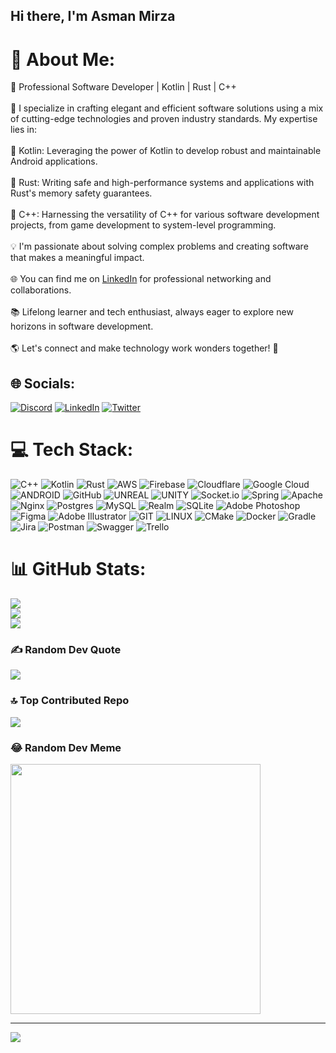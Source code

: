 ## Hi there, I'm Asman Mirza

# 💫 About Me:

🚀 Professional Software Developer | Kotlin | Rust | C++<br><br>🔧 I specialize in crafting elegant and efficient software solutions using a mix of cutting-edge technologies and proven industry standards. My expertise lies in:<br><br>🌟 Kotlin: Leveraging the power of Kotlin to develop robust and maintainable Android applications.<br><br>🦀 Rust: Writing safe and high-performance systems and applications with Rust's memory safety guarantees.<br><br>🔨 C++: Harnessing the versatility of C++ for various software development projects, from game development to system-level programming.<br><br>💡 I'm passionate about solving complex problems and creating software that makes a meaningful impact. <br><br>🌐 You can find me on [LinkedIn](https://www.linkedin.com/in/your-linkedin-profile) for professional networking and collaborations.<br><br>📚 Lifelong learner and tech enthusiast, always eager to explore new horizons in software development.<br><br>🌎 Let's connect and make technology work wonders together! 🚀<br>

## 🌐 Socials:

[![Discord](https://img.shields.io/badge/Discord-%237289DA.svg?logo=discord&logoColor=white)](https://discord.gg/d4rky337) [![LinkedIn](https://img.shields.io/badge/LinkedIn-%230077B5.svg?logo=linkedin&logoColor=white)](https://linkedin.com/in/asman-mirza-a60807190) [![Twitter](https://img.shields.io/badge/Twitter-%231DA1F2.svg?logo=Twitter&logoColor=white)](https://twitter.com/asman_mirza)

# 💻 Tech Stack:

![C++](https://img.shields.io/badge/c++-%2300599C.svg?style=for-the-badge&logo=c%2B%2B&logoColor=white) ![Kotlin](https://img.shields.io/badge/kotlin-%230095D5.svg?style=for-the-badge&logo=kotlin&logoColor=white) ![Rust](https://img.shields.io/badge/rust-%23000000.svg?style=for-the-badge&logo=rust&logoColor=white) ![AWS](https://img.shields.io/badge/AWS-%23FF9900.svg?style=for-the-badge&logo=amazon-aws&logoColor=white) ![Firebase](https://img.shields.io/badge/firebase-%23039BE5.svg?style=for-the-badge&logo=firebase) ![Cloudflare](https://img.shields.io/badge/Cloudflare-F38020?style=for-the-badge&logo=Cloudflare&logoColor=white) ![Google Cloud](https://img.shields.io/badge/Google%20Cloud-%234285F4.svg?style=for-the-badge&logo=google-cloud&logoColor=white) ![ANDROID](https://img.shields.io/badge/android-%2320232a.svg?style=for-the-badge&logo=android&logoColor=%a4c639) ![GitHub](https://img.shields.io/badge/GitHub-%23121011.svg?style=for-the-badge&logo=github&logoColor=white) ![UNREAL](https://img.shields.io/badge/unreal-%2320232a.svg?style=for-the-badge&logo=unreal-engine&logoColor=white) ![UNITY](https://img.shields.io/badge/Unity-%2320232a.svg?style=for-the-badge&logo=unity&logoColor=white) ![Socket.io](https://img.shields.io/badge/Socket.io-black?style=for-the-badge&logo=socket.io&badgeColor=010101) ![Spring](https://img.shields.io/badge/spring-%236DB33F.svg?style=for-the-badge&logo=spring&logoColor=white) ![Apache](https://img.shields.io/badge/apache-%23D42029.svg?style=for-the-badge&logo=apache&logoColor=white) ![Nginx](https://img.shields.io/badge/nginx-%23009639.svg?style=for-the-badge&logo=nginx&logoColor=white) ![Postgres](https://img.shields.io/badge/postgres-%23316192.svg?style=for-the-badge&logo=postgresql&logoColor=white) ![MySQL](https://img.shields.io/badge/mysql-%2300f.svg?style=for-the-badge&logo=mysql&logoColor=white) ![Realm](https://img.shields.io/badge/Realm-39477F?style=for-the-badge&logo=realm&logoColor=white) ![SQLite](https://img.shields.io/badge/sqlite-%2307405e.svg?style=for-the-badge&logo=sqlite&logoColor=white) ![Adobe Photoshop](https://img.shields.io/badge/adobephotoshop-%2331A8FF.svg?style=for-the-badge&logo=adobephotoshop&logoColor=white) ![Figma](https://img.shields.io/badge/figma-%23F24E1E.svg?style=for-the-badge&logo=figma&logoColor=white) ![Adobe Illustrator](https://img.shields.io/badge/adobeillustrator-%23FF9A00.svg?style=for-the-badge&logo=adobeillustrator&logoColor=white) ![GIT](https://img.shields.io/badge/Git-fc6d26?style=for-the-badge&logo=git&logoColor=white) ![LINUX](https://img.shields.io/badge/Linux-FCC624?style=for-the-badge&logo=linux&logoColor=black) ![CMake](https://img.shields.io/badge/CMake-%23008FBA.svg?style=for-the-badge&logo=cmake&logoColor=white) ![Docker](https://img.shields.io/badge/docker-%230db7ed.svg?style=for-the-badge&logo=docker&logoColor=white) ![Gradle](https://img.shields.io/badge/Gradle-02303A.svg?style=for-the-badge&logo=Gradle&logoColor=white) ![Jira](https://img.shields.io/badge/jira-%230A0FFF.svg?style=for-the-badge&logo=jira&logoColor=white) ![Postman](https://img.shields.io/badge/Postman-FF6C37?style=for-the-badge&logo=postman&logoColor=white) ![Swagger](https://img.shields.io/badge/-Swagger-%23Clojure?style=for-the-badge&logo=swagger&logoColor=white) ![Trello](https://img.shields.io/badge/Trello-%23026AA7.svg?style=for-the-badge&logo=Trello&logoColor=white)

# 📊 GitHub Stats:

![](https://github-readme-stats.vercel.app/api?username=asman1337&theme=dark&hide_border=false&include_all_commits=true&count_private=true)<br/>
![](https://github-readme-streak-stats.herokuapp.com/?user=asman1337&theme=dark&hide_border=false)<br/>
![](https://github-readme-stats.vercel.app/api/top-langs/?username=asman1337&theme=dark&hide_border=false&include_all_commits=true&count_private=true&layout=compact)

### ✍️ Random Dev Quote

![](https://quotes-github-readme.vercel.app/api?type=horizontal&theme=dark)

### 🔝 Top Contributed Repo

![](https://github-contributor-stats.vercel.app/api?username=asman1337&limit=5&theme=dark&combine_all_yearly_contributions=true)

### 😂 Random Dev Meme

<img src='https://randommeme-five.vercel.app/' style="height: 400px;"/>

---

[![](https://visitcount.itsvg.in/api?id=asman1337&icon=0&color=3)](https://visitcount.itsvg.in)

<!-- Proudly created with GPRM ( https://gprm.itsvg.in ) -->
